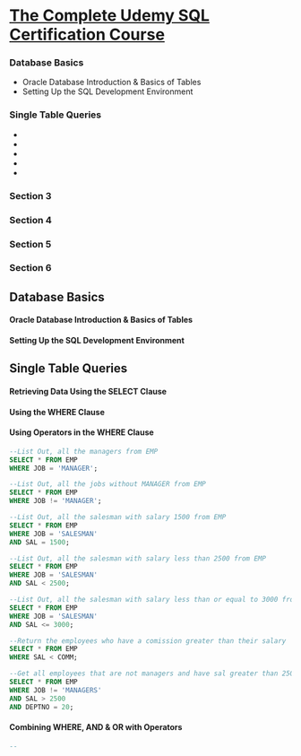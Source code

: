 
[The Complete Udemy SQL Certification Course](https://www.udemy.com/the-complete-oracle-sql-certification-course/learn/v4/content)
======

### Database Basics
  * Oracle Database Introduction & Basics of Tables
  * Setting Up the SQL Development Environment
  
### Single Table Queries
  *
  *
  *
  *
  *

### Section 3

### Section 4

### Section 5

### Section 6

Database Basics
------

#### Oracle Database Introduction & Basics of Tables

#### Setting Up the SQL Development Environment

Single Table Queries
------

#### Retrieving Data Using the SELECT Clause

#### Using the WHERE Clause

#### Using Operators in the WHERE Clause

```SQL
--List Out, all the managers from EMP
SELECT * FROM EMP
WHERE JOB = 'MANAGER';
```

```SQL
--List Out, all the jobs without MANAGER from EMP
SELECT * FROM EMP
WHERE JOB != 'MANAGER';
```

```SQL
--List Out, all the salesman with salary 1500 from EMP
SELECT * FROM EMP
WHERE JOB = 'SALESMAN'
AND SAL = 1500;
```

```SQL
--List Out, all the salesman with salary less than 2500 from EMP
SELECT * FROM EMP
WHERE JOB = 'SALESMAN'
AND SAL < 2500;
```

```SQL
--List Out, all the salesman with salary less than or equal to 3000 from EMP
SELECT * FROM EMP
WHERE JOB = 'SALESMAN'
AND SAL <= 3000;
```

```SQL
--Return the employees who have a comission greater than their salary
SELECT * FROM EMP
WHERE SAL < COMM;
```

```SQL
--Get all employees that are not managers and have sal greater than 2500 and also work in dep no#20
SELECT * FROM EMP
WHERE JOB != 'MANAGERS' 
AND SAL > 2500
AND DEPTNO = 20;
```

#### Combining WHERE, AND & OR with Operators

```SQL
--

```
